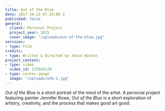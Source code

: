 ```yaml
---
title: Out of the Blue
date: 2017-10-23 07:33:00 Z
published: false
general:
  client: Personal Project
  project_year: 2015
  cover_image: "/uploads/out-of-the-blue.jpg"
services:
- type: Film
credits:
- type: Written & Directed by Jesse Winton
project_content:
- type: video
  video_id: 135926120
- type: center-image
  image: "/uploads/otb-1.jpg"
---
```


_Out of the Blue_ is a short portrait of the mind of the artist. A personal project featuring painter Jennifer Rowe, _Out of the Blue_ is a short exploration of artistry, creativity, and the process that makes good art good.

